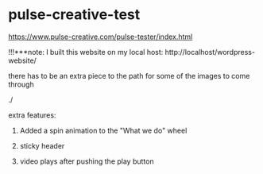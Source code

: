 # pulse-creative-test   



https://www.pulse-creative.com/pulse-tester/index.html  

!!!***note: I built this website on my local host: http://localhost/wordpress-website/  

there has to be an extra piece to the path for some of the images to come through  

./  

extra features: 

1. Added a spin animation to the "What we do" wheel 

2. sticky header 

3. video plays after pushing the play button
